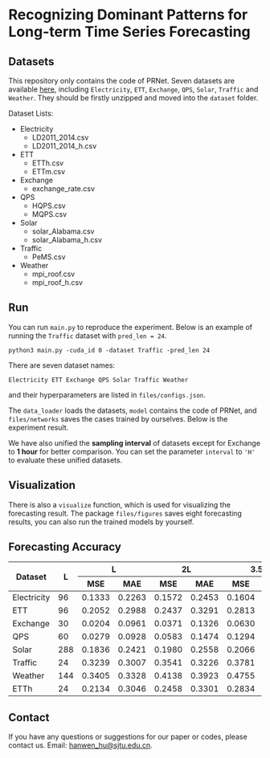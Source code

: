 # Recognizing Dominant Patterns for Long-term Time Series Forecasting

## Datasets
This repository only contains the code of PRNet. Seven datasets are available [here](https://www.kaggle.com/datasets/limpidcloud/datasets-for-multivariate-time-series-forecasting), including `Electricity`, `ETT`, `Exchange`, `QPS`, `Solar`, `Traffic` and `Weather`. They should be firstly unzipped and moved into the `dataset` folder.


Dataset Lists: 
* Electricity
  * LD2011_2014.csv
  * LD2011_2014_h.csv
* ETT
  * ETTh.csv
  * ETTm.csv
* Exchange
  * exchange_rate.csv
* QPS
  * HQPS.csv
  * MQPS.csv
* Solar
  * solar_Alabama.csv
  * solar_Alabama_h.csv
* Traffic
  * PeMS.csv
* Weather
  * mpi_roof.csv
  * mpi_roof_h.csv


## Run
You can run `main.py` to reproduce the experiment. Below is an example of running the `Traffic` dataset with `pred_len = 24`.
```
python3 main.py -cuda_id 0 -dataset Traffic -pred_len 24
```
There are seven dataset names: 
```
Electricity ETT Exchange QPS Solar Traffic Weather
```
and their hyperparameters are listed in `files/configs.json`.

The `data_loader` loads the datasets, `model` contains the code of PRNet, and `files/networks` saves the cases trained by ourselves. 
Below is the experiment result.

We have also unified the **sampling interval** of datasets except for Exchange to **1 hour** for better comparison. You can set the parameter `interval` to `'H'` to evaluate these unified datasets.

## Visualization
There is also a `visualize` function, which is used for visualizing the forecasting result.
The package `files/figures` saves eight forecasting results, you can also run the trained models by yourself.

## Forecasting Accuracy
<table>
<thead>
<tr>
<th rowspan="2">Dataset</th>
<th rowspan="2">L</th>
<th colspan="2">L</th>
<th colspan="2">2L</th>
<th colspan="2">3.5L</th>
<th colspan="2">7.5L</th>
</tr>
<tr>
<th>MSE</th><th>MAE</th>
<th>MSE</th><th>MAE</th>
<th>MSE</th><th>MAE</th>
<th>MSE</th><th>MAE</th>
</tr>
</thead>
<tbody>
<tr>
<td>Electricity</td><td>96</td>
<td>0.1333</td><td>0.2263</td>
<td>0.1572</td><td>0.2453</td>
<td>0.1604</td><td>0.2453</td>
<td>0.1638</td><td>0.2513</td>
</tr>
<tr>
<td>ETT</td><td>96</td>
<td>0.2052</td><td>0.2988</td>
<td>0.2437</td><td>0.3291</td>
<td>0.2813</td><td>0.3571</td>
<td>0.3366</td><td>0.3987</td>
</tr>
<tr>
<td>Exchange</td><td>30</td>
<td>0.0204</td><td>0.0961</td>
<td>0.0371</td><td>0.1326</td>
<td>0.0630</td><td>0.1765</td>
<td>0.1357</td><td>0.2635</td>
</tr>
<tr>
<td>QPS</td><td>60</td>
<td>0.0279</td><td>0.0928</td>
<td>0.0583</td><td>0.1474</td>
<td>0.1294</td><td>0.2297</td>
<td>0.3233</td><td>0.3853</td>
</tr>
<tr>
<td>Solar</td><td>288</td>
<td>0.1836</td><td>0.2421</td>
<td>0.1980</td><td>0.2558</td>
<td>0.2066</td><td>0.2594</td>
<td>0.2069</td><td>0.2557</td>
</tr>
<tr>
<td>Traffic</td><td>24</td>
<td>0.3239</td><td>0.3007</td>
<td>0.3541</td><td>0.3226</td>
<td>0.3781</td><td>0.3380</td>
<td>0.3794</td><td>0.3365</td>
</tr>
<tr>
<td>Weather</td><td>144</td>
<td>0.3405</td><td>0.3328</td>
<td>0.4138</td><td>0.3923</td>
<td>0.4755</td><td>0.4386</td>
<td>0.5455</td><td>0.4807</td>
</tr>
<tr>
<td>ETTh</td><td>24</td>
<td>0.2134</td><td>0.3046</td>
<td>0.2458</td><td>0.3301</td>
<td>0.2834</td><td>0.3576</td>
<td>0.3328</td><td>0.3969</td>
</tr>
</tbody>
</table>

## Contact
If you have any questions or suggestions for our paper or codes, please contact us. Email: hanwen_hu@sjtu.edu.cn.

